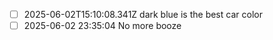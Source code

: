 - [ ] 2025-06-02T15:10:08.341Z dark blue is the best car color
- [ ] 2025-06-02 23:35:04 No more booze
